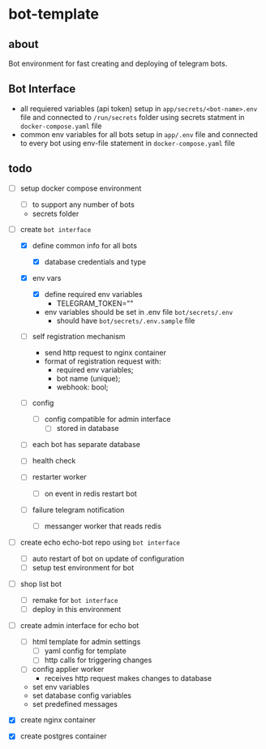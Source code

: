 # bot-template
## about
Bot environment for fast creating and deploying of telegram bots.

## Bot Interface
- all requiered variables (api token) setup in `app/secrets/<bot-name>.env` file and connected to `/run/secrets` folder using secrets statment in `docker-compose.yaml` file
- common env variables for all bots setup in `app/.env` file and connected to every bot using env-file statement in `docker-compose.yaml` file

## todo
- [ ] setup docker compose environment
    - [ ] to support any number of bots
    - secrets folder

- [ ] create `bot interface`
    - [x] define common info for all bots
        - [x] database credentials and type
    - [x] env vars
        - [x] define required env variables
            - TELEGRAM_TOKEN="<token>"
        - env variables should be set in .env file `bot/secrets/.env`
            - should have `bot/secrets/.env.sample` file

    - [ ] self registration mechanism
        - send http request to nginx container
        - format of registration request with:
            - required env variables;
            - bot name (unique);
            - webhook: bool;

    - [ ] config
        - [ ] config compatible for admin interface
            - [ ] stored in database

    - [ ] each bot has separate database
    - [ ] health check
    - [ ] restarter worker
        - [ ] on event in redis restart bot
    - [ ] failure telegram notification
        - [ ] messanger worker that reads redis

- [ ] create echo echo-bot repo using `bot interface`
    - [ ] auto restart of bot on update of configuration
    - [ ] setup test environment for bot
- [ ] shop list bot
    - [ ] remake for `bot interface`
    - [ ] deploy in this environment

- [ ] create admin interface for echo bot
    - [ ] html template for admin settings
        - [ ] yaml config for template
        - [ ] http calls for triggering changes
    - [ ] config applier worker
        - receives http request makes changes to database
    - set env variables
    - set database config variables
    - set predefined messages

- [x] create nginx container
- [x] create postgres container
